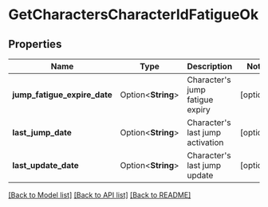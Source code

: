 # GetCharactersCharacterIdFatigueOk

## Properties

Name | Type | Description | Notes
------------ | ------------- | ------------- | -------------
**jump_fatigue_expire_date** | Option<**String**> | Character's jump fatigue expiry | [optional]
**last_jump_date** | Option<**String**> | Character's last jump activation | [optional]
**last_update_date** | Option<**String**> | Character's last jump update | [optional]

[[Back to Model list]](../README.md#documentation-for-models) [[Back to API list]](../README.md#documentation-for-api-endpoints) [[Back to README]](../README.md)


